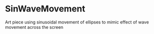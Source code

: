 # SinWaveMovement
Art piece using sinusoidal movement of ellipses to mimic effect of wave movement across the screen
